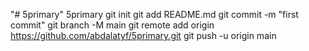 "# 5primary" 
5primary  git init git add README.md git commit -m "first commit" git branch -M main git remote add origin https://github.com/abdalatyf/5primary.git git push -u origin main
